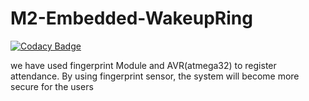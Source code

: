 # M2-Embedded-WakeupRing

[![Codacy Badge](https://app.codacy.com/project/badge/Grade/8d0e166fd8454a0ab6c06bc84664a330)](https://www.codacy.com/gh/saravana304priya/M2-Embedded-WakeupRing/dashboard?utm_source=github.com&amp;utm_medium=referral&amp;utm_content=saravana304priya/M2-Embedded-WakeupRing&amp;utm_campaign=Badge_Grade)

we have used fingerprint Module and AVR(atmega32) to register attendance. By using fingerprint sensor, the system will become more secure for the users
